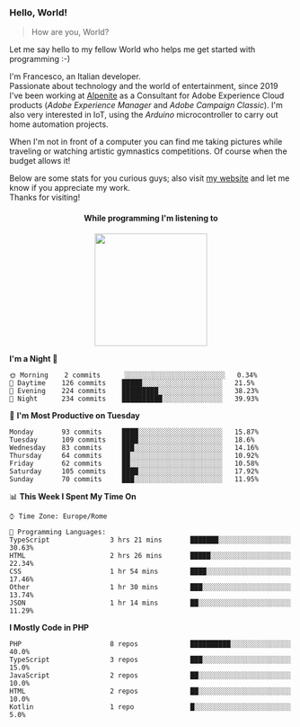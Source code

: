 ### Hello, World!

> How are you, World?

Let me say hello to my fellow World who helps me get started with programming :-)

I'm Francesco, an Italian developer.  
Passionate about technology and the world of entertainment, since 2019 I've been working at [Alpenite](https://www.alpenite.com) as a Consultant for Adobe Experience Cloud products (*Adobe Experience Manager* and *Adobe Campaign Classic*). I'm also very interested in IoT, using the *Arduino* microcontroller to carry out home automation projects.

When I'm not in front of a computer you can find me taking pictures while traveling or watching artistic gymnastics competitions. Of course when the budget allows it!

Below are some stats for you curious guys; also visit [my website](https://www.francescorega.eu) and let me know if you appreciate my work.  
Thanks for visiting!

<div align="center">
  <h4>While programming I'm listening to</h4>
  <a href="https://apps.francescorega.eu/now-playing/11147232609" target="_blank"><img src="https://apps.francescorega.eu/now-playing/11147232609" width="200"></a>
</div>

<!--START_SECTION:waka-->
**I'm a Night 🦉** 

```text
🌞 Morning    2 commits      ░░░░░░░░░░░░░░░░░░░░░░░░░   0.34% 
🌆 Daytime    126 commits    █████░░░░░░░░░░░░░░░░░░░░   21.5% 
🌃 Evening    224 commits    █████████░░░░░░░░░░░░░░░░   38.23% 
🌙 Night      234 commits    ██████████░░░░░░░░░░░░░░░   39.93%

```
📅 **I'm Most Productive on Tuesday** 

```text
Monday       93 commits     ████░░░░░░░░░░░░░░░░░░░░░   15.87% 
Tuesday      109 commits    ████░░░░░░░░░░░░░░░░░░░░░   18.6% 
Wednesday    83 commits     ███░░░░░░░░░░░░░░░░░░░░░░   14.16% 
Thursday     64 commits     ██░░░░░░░░░░░░░░░░░░░░░░░   10.92% 
Friday       62 commits     ██░░░░░░░░░░░░░░░░░░░░░░░   10.58% 
Saturday     105 commits    ████░░░░░░░░░░░░░░░░░░░░░   17.92% 
Sunday       70 commits     ███░░░░░░░░░░░░░░░░░░░░░░   11.95%

```


📊 **This Week I Spent My Time On** 

```text
⌚︎ Time Zone: Europe/Rome

💬 Programming Languages: 
TypeScript               3 hrs 21 mins       ███████░░░░░░░░░░░░░░░░░░   30.63% 
HTML                     2 hrs 26 mins       █████░░░░░░░░░░░░░░░░░░░░   22.34% 
CSS                      1 hr 54 mins        ████░░░░░░░░░░░░░░░░░░░░░   17.46% 
Other                    1 hr 30 mins        ███░░░░░░░░░░░░░░░░░░░░░░   13.74% 
JSON                     1 hr 14 mins        ██░░░░░░░░░░░░░░░░░░░░░░░   11.29%

```

**I Mostly Code in PHP** 

```text
PHP                      8 repos             ██████████░░░░░░░░░░░░░░░   40.0% 
TypeScript               3 repos             ███░░░░░░░░░░░░░░░░░░░░░░   15.0% 
JavaScript               2 repos             ██░░░░░░░░░░░░░░░░░░░░░░░   10.0% 
HTML                     2 repos             ██░░░░░░░░░░░░░░░░░░░░░░░   10.0% 
Kotlin                   1 repo              █░░░░░░░░░░░░░░░░░░░░░░░░   5.0%

```



<!--END_SECTION:waka-->
